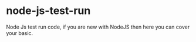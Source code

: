# node-js-test-run
Node Js test run code, if you are new with NodeJS then here you can cover your basic.
